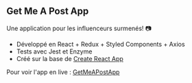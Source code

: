 ## Get Me A Post App
Une application pour les influenceurs surmenés! :camera:
- Développé en React + Redux + Styled Components + Axios
- Tests avec Jest et Enzyme
- Créé sur la base de [Create React App](https://github.com/facebook/create-react-app)

Pour voir l'app en live : [GetMeAPostApp](https://lucieo.github.io/GetMeAPost/)
